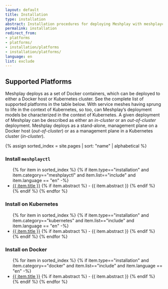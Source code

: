 ```yaml
---
layout: default
title: Installation
type: installation
abstract: Installation procedures for deploying Meshplay with meshplayctl.
permalink: installation
redirect_from: 
- platforms
- platforms/
- installation/platforms
- installation/platforms/
language: en
list: exclude
---
```


## Supported Platforms

Meshplay deploys as a set of Docker containers, which can be deployed to either a Docker host or Kubernetes cluster. See the complete list of supported platforms in the table below. With service meshes having sprung to life in the context of Kubernetes, so too, can Meshplay’s deployment models be characterized in the context of Kubernetes. A given deployment of Meshplay can be described as either an _in-cluster_ or an _out-of-cluster_ deployment. Meshplay deploys as a stand-alone, management plane on a Docker host (_out-of-cluster_) or as a management plane in a Kubernetes cluster (_in-cluster_).

{% assign sorted_index = site.pages | sort: "name" | alphabetical %}

### Install `meshplayctl`

<ul>
    {% for item in sorted_index %}
    {% if item.type=="installation" and item.category=="meshplayctl" and item.list=="include" and item.language == "en" -%}
      <li><a href="{{ site.baseurl }}{{ item.url }}">{{ item.title }}</a>
      {% if item.abstract %}
        -  {{ item.abstract }}
      {% endif %}
      </li>
      {% endif %}
    {% endfor %}
</ul>

### Install on Kubernetes

<ul>
    {% for item in sorted_index %}
    {% if item.type=="installation" and item.category=="kubernetes" and item.list=="include" and item.language == "en" -%}
      <li><a href="{{ site.baseurl }}{{ item.url }}">{{ item.title }}</a>
      {% if item.abstract %}
        -  {{ item.abstract }}
      {% endif %}
      </li>
      {% endif %}
    {% endfor %}
</ul>

### Install on Docker

<ul>
    {% for item in sorted_index %}
    {% if item.type=="installation" and item.category=="docker" and item.list=="include" and item.language == "en" -%}
      <li><a href="{{ site.baseurl }}{{ item.url }}">{{ item.title }}</a>
      {% if item.abstract %}
        -  {{ item.abstract }}
      {% endif %}
      </li>
      {% endif %}
    {% endfor %}
</ul>


<!-- {% include toc.html page=reference %} -->
